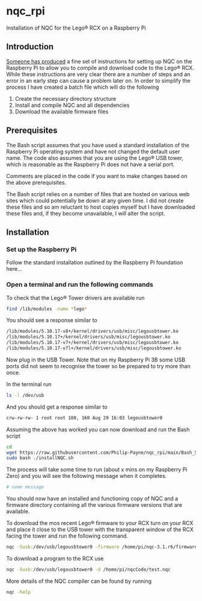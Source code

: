 # nqc_rpi
Installation of NQC for the Lego® RCX on a Raspberry Pi

## Introduction

[Someone has produced](https://minordiscoveries.wordpress.com/2014/01/20/using-nqc-on-a-raspberry-pi-to-program-a-lego-mindstorms-rcx-brick/) a fine set of instructions for setting up NQC on the Raspberry Pi to allow you to compile and download code to the Lego® RCX. While these instructions are very clear there are a number of steps and an error in an early step can cause a problem later on. In order to simplify the process I have created a batch file which will do the following

1. Create the necessary directory structure
2. Install and compile NQC and all dependencies 
3. Download the available firmware files

## Prerequisites

The Bash script assumes that you have used a standard installation of the Raspberry Pi operating system and have not changed the default user name. The code also assumes that you are using the Lego® USB tower, which is reasonable as the Raspberry Pi does not have a serial port.

Comments are placed in the code if you want to make changes based on the above prerequisites.

The Bash script relies on a number of files that are hosted on various web sites which could potentially be down at any given time. I did not create these files and so am reluctant to host copies myself but I have downloaded these files and, if they become unavailable, I will alter the script.

## Installation

### Set up the Raspberry Pi

Follow the standard installation outlined by the Raspberry Pi foundation here…

### Open a terminal and run the following commands

To check that the Lego® Tower drivers are available run

```bash
find /lib/modules -name *lego*
```

You should see a response similar to 

```bash
/lib/modules/5.10.17-v8+/kernel/drivers/usb/misc/legousbtower.ko
/lib/modules/5.10.17+/kernel/drivers/usb/misc/legousbtower.ko
/lib/modules/5.10.17-v7+/kernel/drivers/usb/misc/legousbtower.ko
/lib/modules/5.10.17-v7l+/kernel/drivers/usb/misc/legousbtower.ko
```

Now plug in the USB Tower. Note that on my Raspberry Pi 3B some USB ports did not seem to recognise the tower so be prepared to try more than once.

In the terminal run

```bash
ls -l /dev/usb
```

And you should get a response similar to

```bash
crw-rw-rw- 1 root root 180, 160 Aug 29 16:03 legousbtower0
```

Assuming the above has worked you can now download and run the Bash script

```bash
cd
wget https://raw.githubusercontent.com/Philip-Payne/nqc_rpi/main/Bash_Script/installNQC.sh
sudo bash ./installNQC.sh
```

The process will take some time to run (about x mins on my Raspberry Pi Zero) and you will see the following message when it completes.

```bash
# some message
```

You should now have an installed and functioning copy of NQC and a firmware directory containing all the various firmware versions that are available.

To download the mos recent Lego® firmware to your RCX turn on your RCX and place it close to the USB tower with the transparent window of the RCX facing the tower and run the following command.

```bash
nqc -Susb:/dev/usb/legousbtower0 -firmware /home/pi/nqc-3.1.r6/firmware/firm0332.lgo
```

To download a program to the RCX use

```bash
nqc -Susb:/dev/usb/legousbtower0 -d /home/pi/nqcCode/test.nqc
```

More details of the NQC compiler can be found by running

```bash
nqc -help
```
